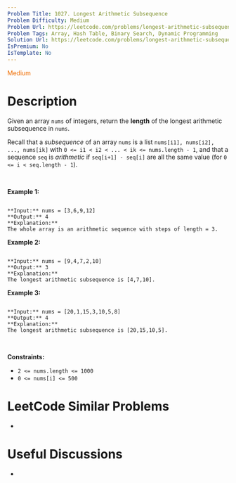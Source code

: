 ```yaml
---
Problem Title: 1027. Longest Arithmetic Subsequence
Problem Difficulty: Medium
Problem Url: https://leetcode.com/problems/longest-arithmetic-subsequence/
Problem Tags: Array, Hash Table, Binary Search, Dynamic Programming
Solution Url: https://leetcode.com/problems/longest-arithmetic-subsequence/solution/
IsPremium: No
IsTemplate: No
---
```


<span style="color: rgb(239, 108, 0);">Medium</span>

# Description

Given an array `nums` of integers, return the **length** of the longest arithmetic subsequence in `nums`.


Recall that a *subsequence* of an array `nums` is a list `nums[i1], nums[i2], ..., nums[ik]` with `0 <= i1 < i2 < ... < ik <= nums.length - 1`, and that a sequence `seq` is *arithmetic* if `seq[i+1] - seq[i]` are all the same value (for `0 <= i < seq.length - 1`).


 


**Example 1:**



```

**Input:** nums = [3,6,9,12]
**Output:** 4
**Explanation:** 
The whole array is an arithmetic sequence with steps of length = 3.

```

**Example 2:**



```

**Input:** nums = [9,4,7,2,10]
**Output:** 3
**Explanation:** 
The longest arithmetic subsequence is [4,7,10].

```

**Example 3:**



```

**Input:** nums = [20,1,15,3,10,5,8]
**Output:** 4
**Explanation:** 
The longest arithmetic subsequence is [20,15,10,5].

```

 


**Constraints:**


* `2 <= nums.length <= 1000`
* `0 <= nums[i] <= 500`




# LeetCode Similar Problems

- []()

# Useful Discussions

- []()
